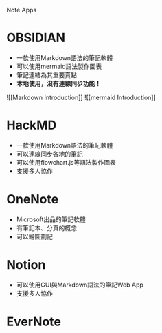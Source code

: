 Note Apps
# OBSIDIAN
- 一款使用Markdown語法的筆記軟體
- 可以使用mermaid語法製作圖表
- 筆記連結為其重要賣點
- **本地使用，沒有連線同步功能！**

![[Markdown Introduction]]
![[mermaid Introduction]]

# HackMD
- 一款使用Markdown語法的筆記軟體
- 可以連線同步各地的筆記
- 可以使用flowchart.js等語法製作圖表
- 支援多人協作

# OneNote
 - Microsoft出品的筆記軟體
 - 有筆記本、分頁的概念
 - 可以繪圖劃記

# Notion
- 可以使用GUI與Markdown語法的筆記Web App
- 支援多人協作
# EverNote